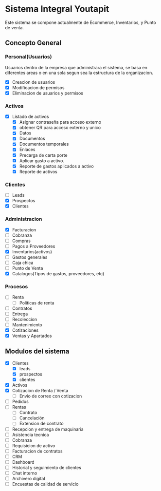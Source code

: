 
# Sistema Integral Youtapit

Este sistema se compone actualmente de Ecommerce, Inventarios, y Punto de venta.

## Concepto General

### Personal(Usuarios)

Usuarios dentro de la empresa que administrara el sistema, se basa en diferentes areas o en una sola segun sea la estructura de la organizacion.

- [x] Creacion de usuarios
- [x] Modificacion de permisos
- [x] Eliminacion de usuarios y permisos

### Activos

- [x] Listado de activos
 	- [x] Asignar contraseña para acceso externo
 	- [x] obtener QR para acceso externo y unico
 	- [x] Datos
 	- [x] Documentos
 	- [x] Documentos temporales
 	- [x] Enlaces
 	- [x] Precarga de carta porte
 	- [x] Aplicar gasto a activo.
 	- [x] Reporte de gastos aplicados a activo
 	- [x] Reporte de activos

### Clientes

- [ ] Leads
- [x] Prospectos
- [x] Clientes

### Administracion

- [x] Facturacion
- [ ] Cobranza
- [ ] Compras
- [ ] Pagos a Proveedores
- [x] Inventarios(activos)
- [ ] Gastos generales
- [ ] Caja chica
- [ ] Punto de Venta
- [x] Catalogos(Tipos de gastos, proveedores, etc)

### Procesos

- [ ] Renta
 	- [ ] Politicas de renta
- [ ] Contratos
- [ ] Entrega
- [ ] Recoleccion
- [ ] Mantenimiento
- [x] Cotizaciones
- [x] Ventas y Apartados

## Modulos del sistema

- [x] Clientes
 	- [x] leads
 	- [x] prospectos
 	- [x] clientes
- [x] Activos
- [x] Cotizacion de Renta / Venta
 	- [ ] Envio de correo con cotizacion
- [ ] Pedidos
- [ ] Rentas
 	- [ ] Contrato
 	- [ ] Cancelación
 	- [ ] Extension de contrato
- [ ] Recepcion y entrega de maquinaria
- [ ] Asistencia tecnica
- [ ] Cobranza
- [ ] Requisicion de activo
- [ ] Facturacion de contratos
- [ ] CRM
- [ ] Dashboard
- [ ] Historial y seguimiento de clientes
- [ ] Chat interno
- [ ] Archivero digital
- [ ] Encuestas de calidad de servicio
